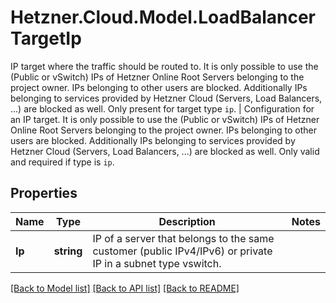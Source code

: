 # Hetzner.Cloud.Model.LoadBalancerTargetIp
IP target where the traffic should be routed to. It is only possible to use the (Public or vSwitch) IPs of Hetzner Online Root Servers belonging to the project owner. IPs belonging to other users are blocked. Additionally IPs belonging to services provided by Hetzner Cloud (Servers, Load Balancers, ...) are blocked as well. Only present for target type `ip`. | Configuration for an IP target. It is only possible to use the (Public or vSwitch) IPs of Hetzner Online Root Servers belonging to the project owner. IPs belonging to other users are blocked. Additionally IPs belonging to services provided by Hetzner Cloud (Servers, Load Balancers, ...) are blocked as well. Only valid and required if type is `ip`.

## Properties

Name | Type | Description | Notes
------------ | ------------- | ------------- | -------------
**Ip** | **string** | IP of a server that belongs to the same customer (public IPv4/IPv6) or private IP in a subnet type vswitch. | 

[[Back to Model list]](../../README.md#documentation-for-models) [[Back to API list]](../../README.md#documentation-for-api-endpoints) [[Back to README]](../../README.md)

